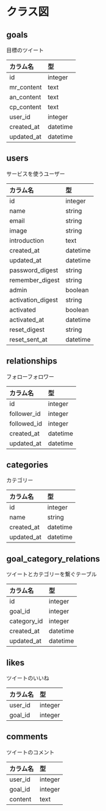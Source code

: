 # クラス図

## goals
目標のツイート

| カラム名 | 型 |
|:-----------|:------------|
| id | integer |
| mr_content | text |
| an_content | text |
| cp_content | text |
| user_id | integer |
| created_at | datetime |
| updated_at | datetime |


## users
サービスを使うユーザー

| カラム名 | 型 |
|:-----------|:------------|
| id | integer |
| name | string |
| email | string |
| image | string |
| introduction | text |
| created_at | datetime |
| updated_at | datetime |
| password_digest | string |
| remember_digest | string |
| admin | boolean |
| activation_digest | string |
| activated | boolean |
| activated_at | datetime |
| reset_digest | string |
| reset_sent_at | datetime |

## relationships
フォローフォロワー

| カラム名 | 型 |
|:-----------|:------------|
| id | integer |
| follower_id | integer |
| followed_id | integer |
| created_at | datetime |
| updated_at | datetime |


## categories
カテゴリー

| カラム名 | 型 |
|:-----------|:------------|
| id | integer |
| name | string |
| created_at | datetime |
| updated_at | datetime |

## goal_category_relations
ツイートとカテゴリーを繋ぐテーブル

| カラム名 | 型 |
|:-----------|:------------|
| id | integer |
| goal_id | integer |
| category_id | integer |
| created_at | datetime |
| updated_at | datetime |


## likes
ツイートのいいね

| カラム名 | 型 |
|:-----------|:------------|
| user_id | integer |
| goal_id | integer |

## comments
ツイートのコメント

| カラム名 | 型 |
|:-----------|:------------|
| user_id | integer |
| goal_id | integer |
| content | text |

